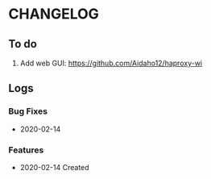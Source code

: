 # CHANGELOG

## To do

1. Add web GUI: https://github.com/Aidaho12/haproxy-wi

## Logs

### Bug Fixes

* 2020-02-14  

### Features

* 2020-02-14  Created
